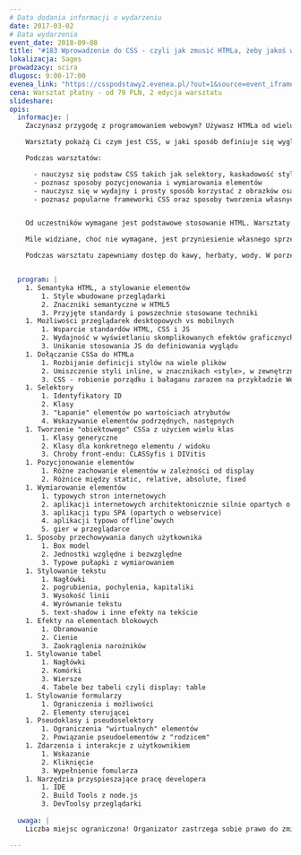 ```yaml
---
# Data dodania informacji o wydarzeniu
date: 2017-03-02
# Data wydarzenia
event_date: 2018-09-08
title: "#183 Wprowadzenie do CSS - czyli jak zmusić HTMLa, żeby jakoś wyglądał"
lokalizacja: Sages
prowadzacy: scira
dlugosc: 9:00-17:00
evenea_link: "https://csspodstawy2.evenea.pl/?out=1&source=event_iframe"
cena: Warsztat płatny - od 79 PLN, 2 edycja warsztatu
slideshare:
opis:
  informacje: |
    Zaczynasz przygodę z programowaniem webowym? Używasz HTMLa od wielu lat, ale nie masz aktualnej wiedzy na temat możliwości CSS? Jesteś wirtuozem Flasha, ale chciałbyś przesiąść się na bardziej współczesne technologie? A może jesteś back-endowcem i chciałbyś spróbować czegoś nowego?

    Warsztaty pokażą Ci czym jest CSS, w jaki sposób definiuje się wygląd elementów, jakie są możliwości CSSa, a co wykracza poza jego granice. Warsztaty składać się będą w przeważającej części z zadań praktycznych, aby każdy uczestnik mógł przetestować działanie styli na własnym laptopie, tablecie czy telefonie.

    Podczas warsztatów:

      - nauczysz się podstaw CSS takich jak selektory, kaskadowość styli
      - poznasz sposoby pozycjonowania i wymiarowania elementów
      - nauczysz się w wydajny i prosty sposób korzystać z obrazków osadzanych w CSSie
      - poznasz popularne frameworki CSS oraz sposoby tworzenia własnych toolkitów styli


    Od uczestników wymagane jest podstawowe stosowanie HTML. Warsztaty skierowane są dla osób które chciałyby poznać możliwości tworzenia layoutów stron i aplikacji internetowych, a także poznać nowe możliwości CSSa. Uczestnicy w trakcie zajęć korzystają z własnego sprzętu (do wygodnego korzystania z HTMLa i CSSa wystarczy właściwie każdy komputer z systemem Windows, OSX lub Linux - wymagane GUI :)

    Mile widziane, choć nie wymagane, jest przyniesienie własnego sprzętu mobilnego (telefon / tablet), na którym będzie można testować tworzone layouty, efekty - alternatywą jest użycie WebDeveloper tools z Chrome, ale wiąże się to z pewnymi ograniczeniami.

    Podczas warsztatu zapewniamy dostęp do kawy, herbaty, wody. W porze obiadowej zapewniamy pizzę w wersji mięsnej lub wegetariańskiej.


  program: |
    1. Semantyka HTML, a stylowanie elementów
        1. Style wbudowane przeglądarki
        2. Znaczniki semantyczne w HTML5
        3. Przyjęte standardy i powszechnie stosowane techniki
    1. Możliwości przeglądarek desktopowych vs mobilnych
        1. Wsparcie standardów HTML, CSS i JS
        2. Wydajność w wyświetlaniu skomplikowanych efektów graficznych
        3. Unikanie stosowania JS do definiowania wyglądu
    1. Dołączanie CSSa do HTMLa
        1. Rozbijanie definicji stylów na wiele plików
        2. Umiszczenie styli inline, w znacznikach <style>, w zewnętrznych plikach
        3. CSS - robienie porządku i bałaganu zarazem na przykładzie WebPacka
    1. Selektory
        1. Identyfikatory ID
        2. Klasy
        3. "Łapanie" elementów po wartościach atrybutów
        4. Wskazywanie elementów podrzędnych, następnych
    1. Tworzenie "obiektowego" CSSa z użyciem wielu klas
        1. Klasy generyczne
        2. Klasy dla konkretnego elementu / widoku
        3. Chroby front-endu: CLASSyfis i DIVitis
    1. Pozycjonowanie elementów
        1. Różne zachowanie elementów w zależności od display
        2. Różnice między static, relative, absolute, fixed
    1. Wymiarowanie elementów
        1. typowych stron internetowych
        2. aplikacji internetowych architektonicznie silnie opartych o back-end
        3. aplikacji typu SPA (opartych o webservice)
        4. aplikacji typowo offline’owych
        5. gier w przeglądarce
    1. Sposoby przechowywania danych użytkownika
        1. Box model
        2. Jednostki względne i bezwzględne
        3. Typowe pułapki z wymiarowaniem
    1. Stylowanie tekstu
        1. Nagłówki
        2. pogrubienia, pochylenia, kapitaliki
        3. Wysokość linii
        4. Wyrównanie tekstu
        5. text-shadow i inne efekty na tekście
    1. Efekty na elementach blokowych
        1. Obramowanie
        2. Cienie
        3. Zaokrąglenia narożników
    1. Stylowanie tabel
        1. Nagłówki
        2. Komórki
        3. Wiersze
        4. Tabele bez tabeli czyli display: table
    1. Stylowanie formularzy
        1. Ograniczenia i możliwości
        2. Elementy sterującei
    1. Pseudoklasy i pseudoselektory
        1. Ograniczenia "wirtualnych" elementów
        2. Powiązanie pseudoelementów z "rodzicem"
    1. Zdarzenia i interakcje z użytkownikiem
        1. Wskazanie
        2. Kliknięcie
        3. Wypełnienie fomularza
    1. Narzędzia przyspieszające pracę developera
        1. IDE
        2. Build Tools z node.js
        3. DevToolsy przeglądarki
    
  uwaga: |
    Liczba miejsc ograniczona! Organizator zastrzega sobie prawo do zmiany lokalizacji wydarzenia oraz jego odwołania w przypadku niezgłoszenia się minimalnej liczby uczestników.

---
```

